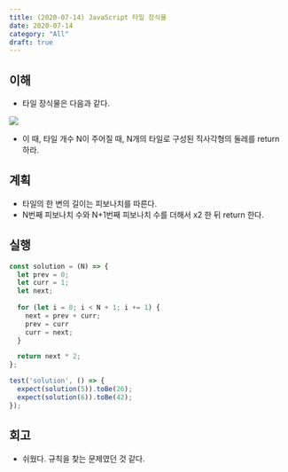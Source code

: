 ```yaml
---
title: (2020-07-14) JavaScript 타일 장식물
date: 2020-07-14
category: "All"
draft: true
---
```


## 이해

- 타일 장식물은 다음과 같다.  
<img src="https://grepp-programmers.s3.amazonaws.com/files/production/3e31bedd54/fcc48066-e72f-45c8-af03-e4360b58b589.png">

- 이 때, 타일 개수 N이 주어질 때, N개의 타일로 구성된 직사각형의 둘레를 return 하라.

## 계획

- 타일의 한 변의 길이는 피보나치를 따른다.
- N번째 피보나치 수와 N+1번째 피보나치 수를 더해서 x2 한 뒤 return 한다.

## 실행

```javascript
const solution = (N) => {
  let prev = 0;
  let curr = 1;
  let next;
  
  for (let i = 0; i < N + 1; i += 1) {
    next = prev + curr;
    prev = curr
    curr = next;
  }  

  return next * 2;
};

test('solution', () => {
  expect(solution(5)).toBe(26);
  expect(solution(6)).toBe(42);
});
```

## 회고

- 쉬웠다. 규칙을 찾는 문제였던 것 같다.
